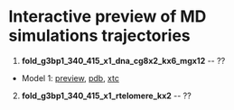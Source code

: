 # Interactive preview of MD simulations trajectories 
1. **fold_g3bp1_340_415_x1_dna_cg8x2_kx6_mgx12** -- ??
- Model 1: [preview](fold_g3bp1_340_415_x1_dna_cg8x2_kx6_mgx12_model_0.md), [pdb](fold_g3bp1_340_415_x1_dna_cg8x2_kx6_mgx12_model_0.pdb), [xtc](fold_g3bp1_340_415_x1_dna_cg8x2_kx6_mgx12_model_0.xtc)

2. **fold_g3bp1_340_415_x1_rtelomere_kx2** -- ??

